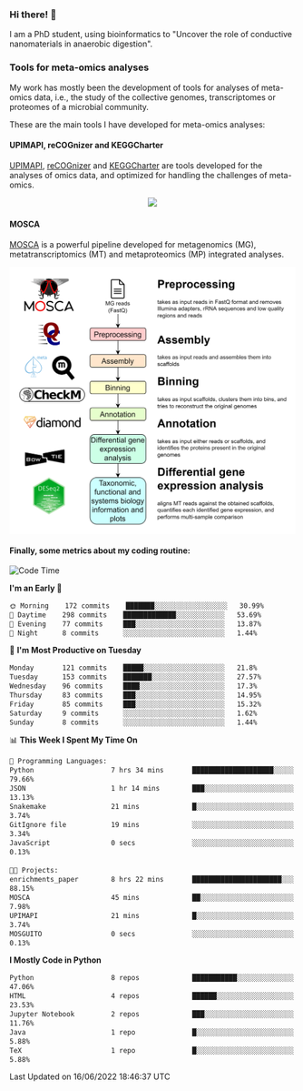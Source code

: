 ### Hi there! 👋

I am a PhD student, using bioinformatics to "Uncover the role of conductive nanomaterials in anaerobic digestion".

### Tools for meta-omics analyses

My work has mostly been the development of tools for analyses of meta-omics data, i.e., the study of the collective genomes, transcriptomes or proteomes of a microbial community.

These are the main tools I have developed for meta-omics analyses:

#### UPIMAPI, reCOGnizer and KEGGCharter

[UPIMAPI](https://github.com/iquasere/UPIMAPI), [reCOGnizer](https://github.com/iquasere/reCOGnizer) and [KEGGCharter](https://github.com/iquasere/KEGGCharter) are tools developed for the analyses of omics data, and optimized for handling the challenges of meta-omics.

<p align="center">
    <img src="assets/annotation_paper.png">
</p>

#### MOSCA

[MOSCA](https://github.com/iquasere/MOSCA) is a powerful pipeline developed for metagenomics (MG), metatranscriptomics (MT) and metaproteomics (MP) integrated analyses.

<p align="center">
    <img src="assets/mosca_workflow.png" align="center" width="700">
</p>


#### Finally, some metrics about my coding routine:

<!--START_SECTION:waka-->
![Code Time](http://img.shields.io/badge/Code%20Time-0%20secs-blue)

**I'm an Early 🐤** 

```text
🌞 Morning    172 commits    ███████░░░░░░░░░░░░░░░░░░   30.99% 
🌆 Daytime    298 commits    █████████████░░░░░░░░░░░░   53.69% 
🌃 Evening    77 commits     ███░░░░░░░░░░░░░░░░░░░░░░   13.87% 
🌙 Night      8 commits      ░░░░░░░░░░░░░░░░░░░░░░░░░   1.44%

```
📅 **I'm Most Productive on Tuesday** 

```text
Monday       121 commits    █████░░░░░░░░░░░░░░░░░░░░   21.8% 
Tuesday      153 commits    ███████░░░░░░░░░░░░░░░░░░   27.57% 
Wednesday    96 commits     ████░░░░░░░░░░░░░░░░░░░░░   17.3% 
Thursday     83 commits     ███░░░░░░░░░░░░░░░░░░░░░░   14.95% 
Friday       85 commits     ███░░░░░░░░░░░░░░░░░░░░░░   15.32% 
Saturday     9 commits      ░░░░░░░░░░░░░░░░░░░░░░░░░   1.62% 
Sunday       8 commits      ░░░░░░░░░░░░░░░░░░░░░░░░░   1.44%

```


📊 **This Week I Spent My Time On** 

```text
💬 Programming Languages: 
Python                   7 hrs 34 mins       ████████████████████░░░░░   79.66% 
JSON                     1 hr 14 mins        ███░░░░░░░░░░░░░░░░░░░░░░   13.13% 
Snakemake                21 mins             █░░░░░░░░░░░░░░░░░░░░░░░░   3.74% 
GitIgnore file           19 mins             ░░░░░░░░░░░░░░░░░░░░░░░░░   3.34% 
JavaScript               0 secs              ░░░░░░░░░░░░░░░░░░░░░░░░░   0.13%

🐱‍💻 Projects: 
enrichments_paper        8 hrs 22 mins       ██████████████████████░░░   88.15% 
MOSCA                    45 mins             ██░░░░░░░░░░░░░░░░░░░░░░░   7.98% 
UPIMAPI                  21 mins             █░░░░░░░░░░░░░░░░░░░░░░░░   3.74% 
MOSGUITO                 0 secs              ░░░░░░░░░░░░░░░░░░░░░░░░░   0.13%

```

**I Mostly Code in Python** 

```text
Python                   8 repos             ███████████░░░░░░░░░░░░░░   47.06% 
HTML                     4 repos             ██████░░░░░░░░░░░░░░░░░░░   23.53% 
Jupyter Notebook         2 repos             ███░░░░░░░░░░░░░░░░░░░░░░   11.76% 
Java                     1 repo              █░░░░░░░░░░░░░░░░░░░░░░░░   5.88% 
TeX                      1 repo              █░░░░░░░░░░░░░░░░░░░░░░░░   5.88%

```



 Last Updated on 16/06/2022 18:46:37 UTC
<!--END_SECTION:waka-->
